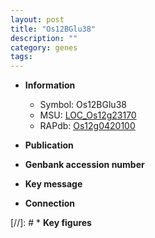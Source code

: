 ```yaml
---
layout: post
title: "Os12BGlu38"
description: ""
category: genes
tags: 
---
```


* **Information**  
    + Symbol: Os12BGlu38  
    + MSU: [LOC_Os12g23170](http://rice.uga.edu/cgi-bin/ORF_infopage.cgi?orf=LOC_Os12g23170)  
    + RAPdb: [Os12g0420100](http://rapdb.dna.affrc.go.jp/viewer/gbrowse_details/irgsp1?name=Os12g0420100)  

* **Publication**  

* **Genbank accession number**  

* **Key message**  

* **Connection**  

[//]: # * **Key figures**  



